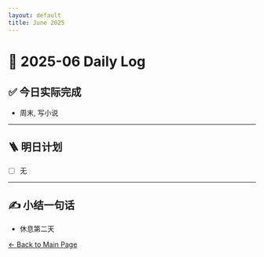 ```yaml
---
layout: default
title: June 2025
---
```


# 📅 2025-06  Daily Log


## ✅ 今日实际完成

- 周末, 写小说
---


## 🪜 明日计划
- [ ] 无




---

## ✍️ 小结一句话
- 休息第二天


[← Back to Main Page](/index.md)
 
